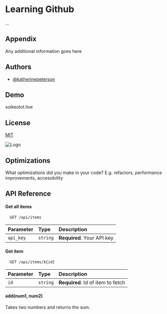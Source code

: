 
# Learning Github

...

## Appendix

Any additional information goes here


## Authors

- [@katherinepeterson](https://www.github.com/thinhdao16)


## Demo

soikeotot.live


## License

[MIT](https://choosealicense.com/licenses/mit/)


![Logo](https://dev-to-uploads.s3.amazonaws.com/uploads/articles/th5xamgrr6se0x5ro4g6.png)


## Optimizations

What optimizations did you make in your code? E.g. refactors, performance improvements, accessibility


## API Reference

#### Get all items

```http
  GET /api/items
```

| Parameter | Type     | Description                |
| :-------- | :------- | :------------------------- |
| `api_key` | `string` | **Required**. Your API key |

#### Get item

```http
  GET /api/items/${id}
```

| Parameter | Type     | Description                       |
| :-------- | :------- | :-------------------------------- |
| `id`      | `string` | **Required**. Id of item to fetch |

#### add(num1, num2)

Takes two numbers and returns the sum.

